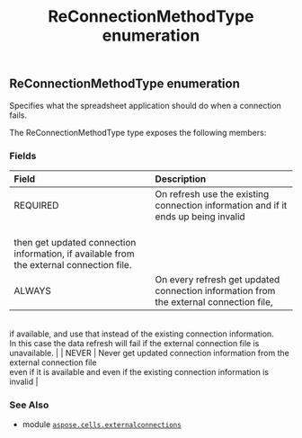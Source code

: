 ﻿---
title: ReConnectionMethodType enumeration
second_title: Aspose.Cells for Python via .NET API References
description: 
type: docs
weight: 140
url: /aspose.cells.externalconnections/reconnectionmethodtype/
is_root: false
---

## ReConnectionMethodType enumeration

Specifies what the spreadsheet application should do when a connection fails.



The ReConnectionMethodType type exposes the following members:

### Fields
| Field | Description |
| :- | :- |
| REQUIRED | On refresh use the existing connection information and if it ends up being invalid <br/>then get updated connection information, if available from the external connection file. |
| ALWAYS | On every refresh get updated connection information from the external connection file, <br/>if available, and use that instead of the existing connection information. <br/>In this case the data refresh will fail if the external connection file is unavailable. |
| NEVER | Never get updated connection information from the external connection file <br/>even if it is available and even if the existing connection information is invalid |



### See Also
* module [`aspose.cells.externalconnections`](..)
